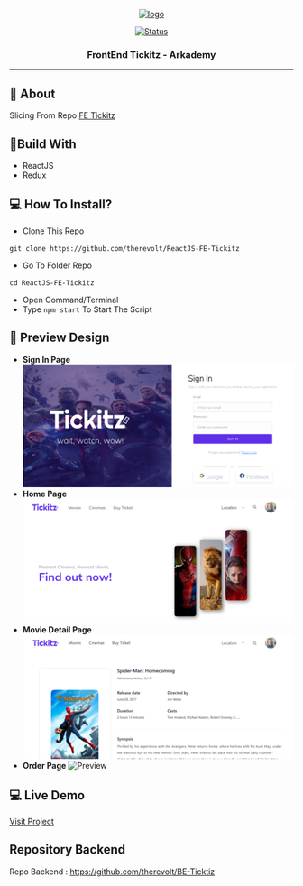 <p align="center">
  <a href="" rel="noopener">
 <img width=400px height=200px src="https://dev-to-uploads.s3.amazonaws.com/i/v4y43jjfj7u5r8to8qdu.png" alt="logo"></a>
</p>
<div align="center">
  
[![Status](https://img.shields.io/website?down_color=red&down_message=Offline&up_color=green&up_message=Online&url=https%3A%2F%2Ftickitz-web.netlify.app)](https://tickitz-web.netlify.app)

</div>
<h3 align="center">FrontEnd Tickitz - Arkademy</h3>

---

## 🧐 About
Slicing From Repo [FE Tickitz](https://github.com/therevolt/FE-Tickitz)

## 🔖Build With
- ReactJS
- Redux

## 💻 How To Install?
- Clone This Repo
```
git clone https://github.com/therevolt/ReactJS-FE-Tickitz
```
- Go To Folder Repo
```
cd ReactJS-FE-Tickitz
```
- Open Command/Terminal
- Type ``` npm start ``` To Start The Script

## 🔎 Preview Design <a name = "preview"></a>
- <b>Sign In Page</b>
![Preview](https://raw.githubusercontent.com/therevolt/FE-Tickitz/master/assets/img/signin.PNG)
- <b>Home Page</b>
![Preview](https://raw.githubusercontent.com/therevolt/FE-Tickitz/master/assets/img/home.PNG)
- <b>Movie Detail Page</b>
![Preview](https://raw.githubusercontent.com/therevolt/FE-Tickitz/master/assets/img/movies.PNG)
- <b>Order Page</b>
![Preview](https://i.ibb.co/yfzNCGJ/Order-Page-Tickitz-Web.png)

## 💻 Live Demo <a name = "live_demo"></a>

[Visit Project](https://tickitz-web.netlify.app)

## Repository Backend
Repo Backend : https://github.com/therevolt/BE-Ticktiz
